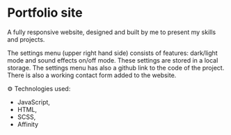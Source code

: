 # Portfolio site

A fully responsive website, designed and built by me to present my skills and projects.

The settings menu (upper right hand side) consists of features: dark/light mode and sound effects on/off mode. These settings are stored in a local storage.
The settings menu has also a github link to the code of the project.
There is also a working contact form added to the website.

⚙️ Technologies used:

- JavaScript,
- HTML,
- SCSS,
- Affinity
